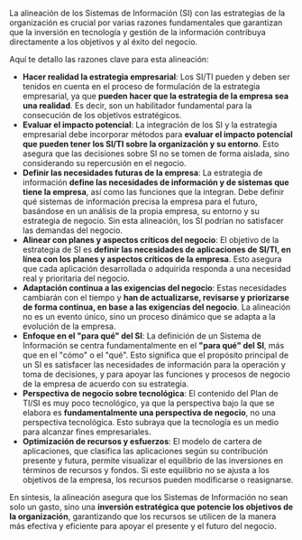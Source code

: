 La alineación de los Sistemas de Información (SI) con las estrategias de la organización es crucial por varias razones fundamentales que garantizan que la inversión en tecnología y gestión de la información contribuya directamente a los objetivos y al éxito del negocio.

Aquí te detallo las razones clave para esta alineación:

- **Hacer realidad la estrategia empresarial**: Los SI/TI pueden y deben ser tenidos en cuenta en el proceso de formulación de la estrategia empresarial, ya que **pueden hacer que la estrategia de la empresa sea una realidad**. Es decir, son un habilitador fundamental para la consecución de los objetivos estratégicos.
- **Evaluar el impacto potencial**: La integración de los SI y la estrategia empresarial debe incorporar métodos para **evaluar el impacto potencial que pueden tener los SI/TI sobre la organización y su entorno**. Esto asegura que las decisiones sobre SI no se tomen de forma aislada, sino considerando su repercusión en el negocio.
- **Definir las necesidades futuras de la empresa**: La estrategia de información **define las necesidades de información y de sistemas que tiene la empresa**, así como las funciones que la integran. Debe definir qué sistemas de información precisa la empresa para el futuro, basándose en un análisis de la propia empresa, su entorno y su estrategia de negocio. Sin esta alineación, los SI podrían no satisfacer las demandas del negocio.
- **Alinear con planes y aspectos críticos del negocio**: El objetivo de la estrategia de SI es **definir las necesidades de aplicaciones de SI/TI, en línea con los planes y aspectos críticos de la empresa**. Esto asegura que cada aplicación desarrollada o adquirida responda a una necesidad real y prioritaria del negocio.
- **Adaptación continua a las exigencias del negocio**: Estas necesidades cambiarán con el tiempo y **han de actualizarse, revisarse y priorizarse de forma continua, en base a las exigencias del negocio**. La alineación no es un evento único, sino un proceso dinámico que se adapta a la evolución de la empresa.
- **Enfoque en el "para qué" del SI**: La definición de un Sistema de Información se centra fundamentalmente en el **"para qué" del SI**, más que en el "cómo" o el "qué". Esto significa que el propósito principal de un SI es satisfacer las necesidades de información para la operación y toma de decisiones, y para apoyar las funciones y procesos de negocio de la empresa de acuerdo con su estrategia.
- **Perspectiva de negocio sobre tecnológica**: El contenido del Plan de TI/SI es muy poco tecnológico, ya que la perspectiva bajo la que se elabora es **fundamentalmente una perspectiva de negocio**, no una perspectiva tecnológica. Esto subraya que la tecnología es un medio para alcanzar fines empresariales.
- **Optimización de recursos y esfuerzos**: El modelo de cartera de aplicaciones, que clasifica las aplicaciones según su contribución presente y futura, permite visualizar el equilibrio de las inversiones en términos de recursos y fondos. Si este equilibrio no se ajusta a los objetivos de la empresa, los recursos pueden modificarse o reasignarse.

En síntesis, la alineación asegura que los Sistemas de Información no sean solo un gasto, sino una **inversión estratégica que potencie los objetivos de la organización**, garantizando que los recursos se utilicen de la manera más efectiva y eficiente para apoyar el presente y el futuro del negocio.